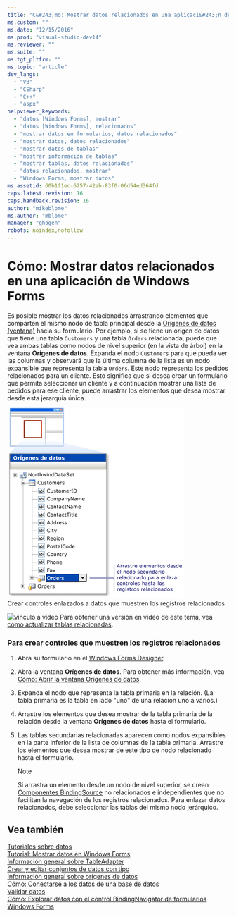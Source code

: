 ```yaml
---
title: "C&#243;mo: Mostrar datos relacionados en una aplicaci&#243;n de Windows Forms | Microsoft Docs"
ms.custom: ""
ms.date: "12/15/2016"
ms.prod: "visual-studio-dev14"
ms.reviewer: ""
ms.suite: ""
ms.tgt_pltfrm: ""
ms.topic: "article"
dev_langs: 
  - "VB"
  - "CSharp"
  - "C++"
  - "aspx"
helpviewer_keywords: 
  - "datos [Windows Forms], mostrar"
  - "datos [Windows Forms], relacionados"
  - "mostrar datos en formularios, datos relacionados"
  - "mostrar datos, datos relacionados"
  - "mostrar datos de tablas"
  - "mostrar información de tablas"
  - "mostrar tablas, datos relacionados"
  - "datos relacionados, mostrar"
  - "Windows Forms, mostrar datos"
ms.assetid: 60b1f1ec-6257-42ab-83f0-06d54ed364fd
caps.latest.revision: 16
caps.handback.revision: 16
author: "mikeblome"
ms.author: "mblome"
manager: "ghogen"
robots: noindex,nofollow
---
```

# C&#243;mo: Mostrar datos relacionados en una aplicaci&#243;n de Windows Forms
Es posible mostrar los datos relacionados arrastrando elementos que comparten el mismo nodo de tabla principal desde la [Orígenes de datos \(ventana\)](../Topic/Data%20Sources%20Window.md) hacia su formulario.  Por ejemplo, si se tiene un origen de datos que tiene una tabla `Customers` y una tabla `Orders` relacionada, puede que vea ambas tablas como nodos de nivel superior \(en la vista de árbol\) en la ventana **Orígenes de datos**.  Expanda el nodo `Customers` para que pueda ver las columnas y observará que la última columna de la lista es un nodo expansible que representa la tabla `Orders`.  Este nodo representa los pedidos relacionados para un cliente.  Esto significa que si desea crear un formulario que permita seleccionar un cliente y a continuación mostrar una lista de pedidos para ese cliente, puede arrastrar los elementos que desea mostrar desde esta jerarquía única.  
  
 ![Ventana Orígenes de datos que muestra la relación](../data-tools/media/datasources2.gif "DataSources2")  
Crear controles enlazados a datos que muestren los registros relacionados  
  
 ![vínculo a vídeo](~/docs/data-tools/media/playvideo.gif "PlayVideo") Para obtener una versión en vídeo de este tema, vea [cómo actualizar tablas relacionadas](http://go.microsoft.com/fwlink/?LinkId=143527).  
  
### Para crear controles que muestren los registros relacionados  
  
1.  Abra su formulario en el [Windows Forms Designer](http://msdn.microsoft.com/es-es/3c3d61f8-f36c-4d41-b9c3-398376fabb15).  
  
2.  Abra la ventana **Orígenes de datos**.  Para obtener más información, vea [Cómo: Abrir la ventana Orígenes de datos](../data-tools/how-to-open-the-data-sources-window.md).  
  
3.  Expanda el nodo que representa la tabla primaria en la relación. \(La tabla primaria es la tabla en lado "uno" de una relación uno a varios.\)  
  
4.  Arrastre los elementos que desea mostrar de la tabla primaria de la relación desde la ventana **Orígenes de datos** hasta el formulario.  
  
5.  Las tablas secundarias relacionadas aparecen como nodos expansibles en la parte inferior de la lista de columnas de la tabla primaria.  Arrastre los elementos que desea mostrar de este tipo de nodo relacionado hasta el formulario.  
  
    > [!NOTE]
    >  Si arrastra un elemento desde un nodo de nivel superior, se crean [Componentes BindingSource](../Topic/BindingSource%20Component.md) no relacionados e independientes que no facilitan la navegación de los registros relacionados.  Para enlazar datos relacionados, debe seleccionar las tablas del mismo nodo jerárquico.  
  
## Vea también  
 [Tutoriales sobre datos](../Topic/Data%20Walkthroughs.md)   
 [Tutorial: Mostrar datos en Windows Forms](../data-tools/walkthrough-displaying-data-on-a-windows-form.md)   
 [Información general sobre TableAdapter](../data-tools/tableadapter-overview.md)   
 [Crear y editar conjuntos de datos con tipo](../data-tools/creating-and-editing-typed-datasets.md)   
 [Información general sobre orígenes de datos](../data-tools/add-new-data-sources.md)   
 [Cómo: Conectarse a los datos de una base de datos](../data-tools/how-to-connect-to-data-in-a-database.md)   
 [Validar datos](../Topic/Validating%20Data.md)   
 [Cómo: Explorar datos con el control BindingNavigator de formularios Windows Forms](../Topic/How%20to:%20Navigate%20Data%20with%20the%20Windows%20Forms%20BindingNavigator%20Control.md)